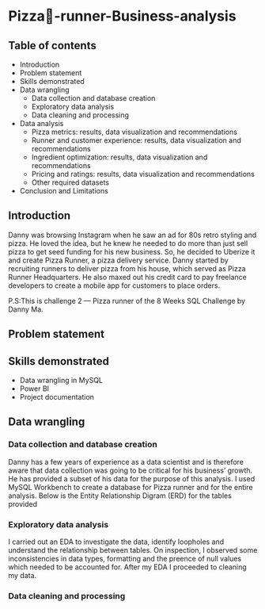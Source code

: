 # Pizza:pizza:-runner-Business-analysis

## Table of contents

- Introduction
- Problem statement
- Skills demonstrated
- Data wrangling
  - Data collection and database creation
  - Exploratory data analysis
  - Data cleaning and processing
- Data analysis
  - Pizza metrics: results, data visualization and recommendations
  - Runner and customer experience: results, data visualization and recommendations
  - Ingredient optimization: results, data visualization and recommendations
  - Pricing and ratings: results, data visualization and recommendations
  - Other required datasets
- Conclusion and Limitations

## Introduction

Danny was browsing Instagram when he saw an ad for 80s retro styling and pizza. He loved the idea, but he knew he needed to do more than just sell pizza to get seed funding for his new business. So, he decided to Uberize it and create Pizza Runner, a pizza delivery service.
Danny started by recruiting runners to deliver pizza from his house, which served as Pizza Runner Headquarters. He also maxed out his credit card to pay freelance developers to create a mobile app for customers to place orders.


P.S:This is challenge 2 — Pizza runner of the 8 Weeks SQL Challenge by Danny Ma.

## Problem statement


## Skills demonstrated

- Data wrangling in MySQL
- Power BI
- Project documentation


## Data wrangling

### Data collection and database creation
Danny has a few years of experience as a data scientist and is therefore aware that data collection was going to be critical for his business’ growth. He has provided a subset of his data for the purpose of this analysis. I used MySQL Workbench to create a database for Pizza runner and for the entire analysis. Below is the Entity Relationship Digram (ERD) for the tables provided

### Exploratory data analysis

I carried out an EDA to investigate the data, identify loopholes and understand the relationship between tables. On inspection, I observed some inconsistencies in data types, formatting and the preence of null values which needed to be accounted for. After my EDA I proceeded to cleaning my data.

### Data cleaning and processing

